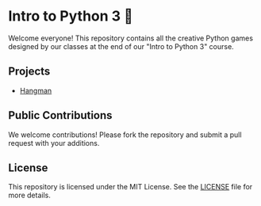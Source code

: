 # Intro to Python 3 🐍

Welcome everyone! This repository contains all the creative Python games designed by our classes at the end of our "Intro to Python 3" course.

## Projects

- [Hangman](hangman/README.md)

## Public Contributions

We welcome contributions! Please fork the repository and submit a pull request with your additions.

## License

This repository is licensed under the MIT License. See the [LICENSE](LICENSE.md) file for more details.
